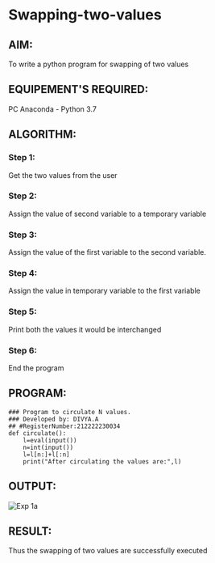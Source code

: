 # Swapping-two-values
## AIM:
To write a python program for swapping of two values
## EQUIPEMENT'S REQUIRED: 
PC
Anaconda - Python 3.7
## ALGORITHM: 
### Step 1:
Get the two values from the user
### Step 2: 
Assign the value of second variable to a temporary variable 
### Step 3: 
Assign the value of the first variable to the second variable.
### Step 4:  
Assign the value in temporary variable to the first variable
### Step 5: 
Print both the values it would be interchanged
### Step 6: 
End the program
## PROGRAM:
```
### Program to circulate N values.
### Developed by: DIVYA.A
## #RegisterNumber:212222230034
def circulate():
    l=eval(input())
    n=int(input())
    l=l[n:]+l[:n]
    print("After circulating the values are:",l)
```
## OUTPUT:
![Exp 1a](https://github.com/Divya110205/Swapping-two-values/assets/119404855/9f003a0c-42f7-4c1e-bf96-f95698812ec5)

## RESULT:
Thus the swapping of two values are successfully executed



